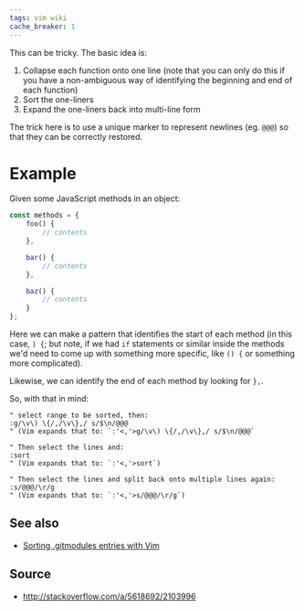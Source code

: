 ```yaml
---
tags: vim wiki
cache_breaker: 1
---
```


This can be tricky. The basic idea is:

1.  Collapse each function onto one line (note that you can only do this if you have a non-ambiguous way of identifying the beginning and end of each function)
2.  Sort the one-liners
3.  Expand the one-liners back into multi-line form

The trick here is to use a unique marker to represent newlines (eg. `@@@`) so that they can be correctly restored.

# Example

Given some JavaScript methods in an object:

```javascript
const methods = {
    foo() {
        // contents
    },

    bar() {
        // contents
    },

    baz() {
        // contents
    }
};
```

Here we can make a pattern that identifies the start of each method (in this case, `) {`; but note, if we had `if` statements or similar inside the methods we'd need to come up with something more specific, like `() {` or something more complicated).

Likewise, we can identify the end of each method by looking for `},`.

So, with that in mind:

    " select range to be sorted, then:
    :g/\v\) \{/,/\v\},/ s/$\n/@@@
    " (Vim expands that to: `:'<,'>g/\v\) \{/,/\v\},/ s/$\n/@@@`

    " Then select the lines and:
    :sort
    " (Vim expands that to: `:'<,'>sort`)

    " Then select the lines and split back onto multiple lines again:
    :s/@@@/\r/g
    " (Vim expands that to: `:'<,'>s/@@@/\r/g`)

## See also

-   [Sorting .gitmodules entries with Vim](/wiki/Sorting_.gitmodules_entries_with_Vim)

## Source

-   <http://stackoverflow.com/a/5618692/2103996>

